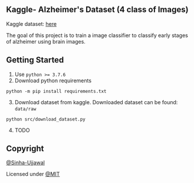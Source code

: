 ## Kaggle- Alzheimer's Dataset (4 class of Images)
Kaggle dataset: [here](https://www.kaggle.com/datasets/tourist55/alzheimers-dataset-4-class-of-images)

The goal of this project is to train a image classifier to classify early stages of alzheimer using brain images.

## Getting Started

1. Use `python >= 3.7.6`
2. Download python requirements
```console
python -m pip install requirements.txt
```
3. Download dataset from kaggle. Downloaded dataset can be found: `data/raw`
```console
python src/download_dataset.py
```
4. TODO

## Copyright
[@Sinha-Ujjawal](https://github.com/Sinha-Ujjawal)

Licensed under [@MIT](./LICENSE)
